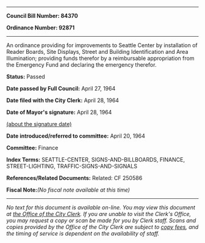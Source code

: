 

********

**Council Bill Number: 84370**
   
**Ordinance Number: 92871**
********

 An ordinance providing for improvements to Seattle Center by installation of Reader Boards, Site Displays, Street and Building Identification and Area Illumination; providing funds therefor by a reimbursable appropriation from the Emergency Fund and declaring the emergency therefor.

**Status:** Passed
   
**Date passed by Full Council:** April 27, 1964
   
**Date filed with the City Clerk:** April 28, 1964
   
**Date of Mayor's signature:** April 28, 1964
   
[(about the signature date)](/~public/approvaldate.htm)
   
   
   
**Date introduced/referred to committee:** April 20, 1964
   
**Committee:** Finance
   
   
**Index Terms:** SEATTLE-CENTER, SIGNS-AND-BILLBOARDS, FINANCE, STREET-LIGHTING, TRAFFIC-SIGNS-AND-SIGNALS

**References/Related Documents:** Related: CF 250586

**Fiscal Note:**_(No fiscal note available at this time)_
********

_No text for this document is available on-line. You may view this document at [the Office of the City Clerk](http://www.seattle.gov/leg/clerk/contactUs.htm). If you are unable to visit the Clerk's Office, you may request a copy or scan be made for you by Clerk staff. Scans and copies provided by the Office of the City Clerk are subject to [copy fees](http://clerk.seattle.gov/~public/clerkfees.htm), and the timing of service is dependent on the availability of staff._


